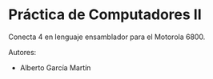 # Práctica de Computadores II
Conecta 4 en lenguaje ensamblador para el Motorola 6800.

Autores: 
- Alberto García Martín
